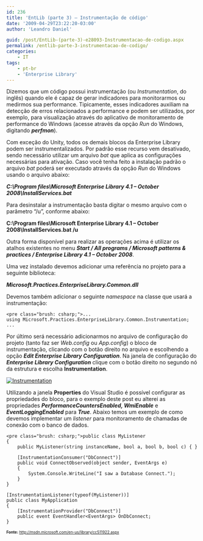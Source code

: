```yaml
---
id: 236
title: 'EntLib (parte 3) – Instrumentação de código'
date: '2009-04-29T23:22:20-03:00'
author: 'Leandro Daniel'

guid: /post/EntLib-(parte-3)-e28093-Instrumentacao-de-codigo.aspx
permalink: /entlib-parte-3-instrumentacao-de-codigo/
categories:
    - IT
tags:
    - pt-br
    - 'Enterprise Library'
---
```


Dizemos que um código possui instrumentação (ou *Instrumentation*, do inglês) quando ele é capaz de gerar indicadores para monitorarmos ou medirmos sua performance. Tipicamente, esses indicadores auxiliam na detecção de erros relacionados a performance e podem ser utilizados, por exemplo, para visualização através do aplicativo de monitoramento de performance do Windows (acesse através da opção *Run* do Windows, digitando ***perfmon***).

Com exceção do Unity, todos os demais blocos da Enterprise Library podem ser instrumentalizados. Por padrão esse recurso vem desativado, sendo necessário utilizar um arquivo *bat* que aplica as configurações necessárias para ativação. Caso você tenha feito a instalação padrão o arquivo *bat* poderá ser executado através da opção *Run* do Windows usando o arquivo abaixo:

***C:\\Program files\\Microsoft Enterprise Library 4.1 – October 2008\\InstallServices.bat***

Para desinstalar a instrumentação basta digitar o mesmo arquivo com o parâmetro “/u”, conforme abaixo:

**C:\\Program files\\Microsoft Enterprise Library 4.1 – October 2008\\InstallServices.bat /u**

Outra forma disponível para realizar as operações acima é utilizar os atalhos existentes no menu ***Start / All programs / Microsoft patterns &amp; practices / Enterprise Library 4.1 – October 2008***.

Uma vez instalado devemos adicionar uma referência no projeto para a seguinte biblioteca:

***Microsoft.Practices.EnterpriseLibrary.Common.dll***

Devemos também adicionar o seguinte *namespace* na classe que usará a instrumentação:

```
<pre class="brush: csharp;">...
using Microsoft.Practices.EnterpriseLibrary.Common.Instrumentation;
...
```

Por último será necessário adicionarmos no arquivo de configuração do projeto (tanto faz ser *Web.config* ou *App.config*) o bloco de instrumentação, clicando com o botão direito no arquivo e escolhendo a opção ***Edit Enterprise Library Configuration***. Na janela de configuração do ***Enterprise Library Configuration*** clique com o botão direito no segundo nó da estrutura e escolha **Instrumentation**.

[![Instrumentation](http://leandrodaniel.com/pics/WindowsLiveWriter/EntLibparte3Instrumentaodecdigo/514D698F/Instrumentation_thumb.png "Instrumentation")](http://leandrodaniel.com/pics/WindowsLiveWriter/EntLibparte3Instrumentaodecdigo/055A56D0/Instrumentation.png)

Utilizando a janela **Properties** do Visual Studio é possível configurar as propriedades do bloco, para o exemplo deste post eu alterei as propriedades ***PerformanceCountersEnabled, **WmiEnable***** e ***EventLoggingEnabled*** para ***True***. Abaixo temos um exemplo de como devemos implementar um *listener* para monitoramento de chamadas de conexão com o banco de dados.

```
<pre class="brush: csharp;">public class MyListener
{
    public MyListener(string instanceName, bool a, bool b, bool c) { }

    [InstrumentationConsumer("DbConnect")]
    public void ConnectObserved(object sender, EventArgs e)
    {
        System.Console.WriteLine("I saw a Database Connect.");
    }
}

[InstrumentationListener(typeof(MyListener))]
public class MyApplication
{
    [InstrumentationProvider("DbConnect")]
    public event EventHandler<EventArgs> OnDbConnect;
}
```

<font size="1">**Fonte:** </font>[<font size="1">http://msdn.microsoft.com/en-us/library/cc511922.aspx</font>](http://msdn.microsoft.com/en-us/library/cc511922 "http://msdn.microsoft.com/en-us/library/cc511922")

